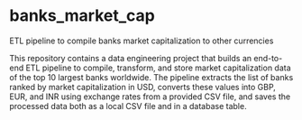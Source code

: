 # banks_market_cap

ETL pipeline to compile banks market capitalization to other currencies

This repository contains a data engineering project that builds an end-to-end ETL pipeline to compile, transform, and store market capitalization data of the top 10 largest banks worldwide. The pipeline extracts the list of banks ranked by market capitalization in USD, converts these values into GBP, EUR, and INR using exchange rates from a provided CSV file, and saves the processed data both as a local CSV file and in a database table.
